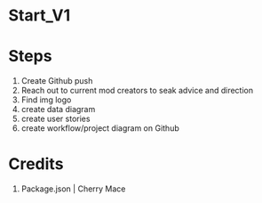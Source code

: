 # Start_V1

# Steps

1. Create Github push
2. Reach out to current mod creators to seak advice and direction
3. Find img logo
4. create data diagram
5. create user stories
6. create workflow/project diagram on Github

# Credits

1. Package.json  | Cherry Mace